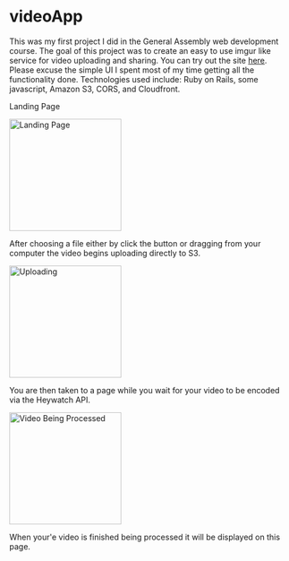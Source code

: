 videoApp
========
This was my first project I did in the General Assembly web development course. The goal of this project was to create an easy to use imgur like service for video uploading and sharing. You can try out the site [here](http://easyvid.heroku.com). Please excuse the simple UI I spent most of my time getting all the functionality done. Technologies used include: Ruby on Rails, some javascript, Amazon S3, CORS, and Cloudfront.
<p>Landing Page</p>
<p><img alt="Landing Page" src="http://i.imgur.com/XOuXwaE.png" width='200px' /></p><p>
After choosing a file either by click the button or dragging from your computer the video begins uploading directly to S3.
</p><p><img alt="Uploading" src="http://i.imgur.com/xLprJ1o.png" width='200px' /></p><p>
You are then taken to a page while you wait for your video to be encoded via the Heywatch API.</p><p>
<img alt="Video Being Processed" src="http://i.imgur.com/7HJqVAf.png" width='200px' /></p>
When your'e video is finished being processed it will be displayed on this page.
